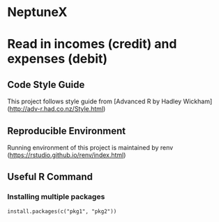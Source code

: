 # NeptuneX
 
# Read in incomes (credit) and expenses (debit)

## Code Style Guide
This project follows style guide from [Advanced R by Hadley Wickham] (http://adv-r.had.co.nz/Style.html)

## Reproducible Environment
Running environment of this project is maintained by renv (https://rstudio.github.io/renv/index.html)

## Useful R Command
### Installing multiple packages
```install.packages(c("pkg1", "pkg2"))```
